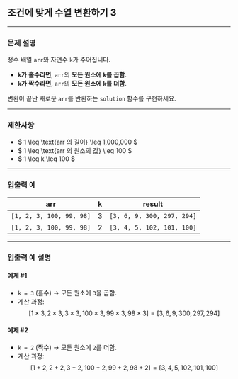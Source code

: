 ## 조건에 맞게 수열 변환하기 3

---

### 문제 설명
정수 배열 `arr`와 자연수 `k`가 주어집니다.

- **`k`가 홀수라면**, `arr`의 **모든 원소에 `k`를 곱함**.
- **`k`가 짝수라면**, `arr`의 **모든 원소에 `k`를 더함**.

변환이 끝난 새로운 `arr`를 반환하는 `solution` 함수를 구현하세요.

---

### 제한사항
- $ 1 \leq \text{arr 의 길이} \leq 1,000,000 $
- $ 1 \leq \text{arr 의 원소의 값} \leq 100 $
- $ 1 \leq k \leq 100 $

---

### 입출력 예

| arr                      | k | result                     |
|--------------------------|---|----------------------------|
| `[1, 2, 3, 100, 99, 98]` | 3 | `[3, 6, 9, 300, 297, 294]` |
| `[1, 2, 3, 100, 99, 98]` | 2 | `[3, 4, 5, 102, 101, 100]` |

---

### 입출력 예 설명

#### **예제 #1**
- `k = 3` (홀수) → 모든 원소에 `3`을 곱함.
- 계산 과정:
  $$
  [1 \times 3, 2 \times 3, 3 \times 3, 100 \times 3, 99 \times 3, 98 \times 3]  
  = [3, 6, 9, 300, 297, 294]
  $$

#### **예제 #2**
- `k = 2` (짝수) → 모든 원소에 `2`를 더함.
- 계산 과정:
  $$
  [1 + 2, 2 + 2, 3 + 2, 100 + 2, 99 + 2, 98 + 2]  
  = [3, 4, 5, 102, 101, 100]
  $$